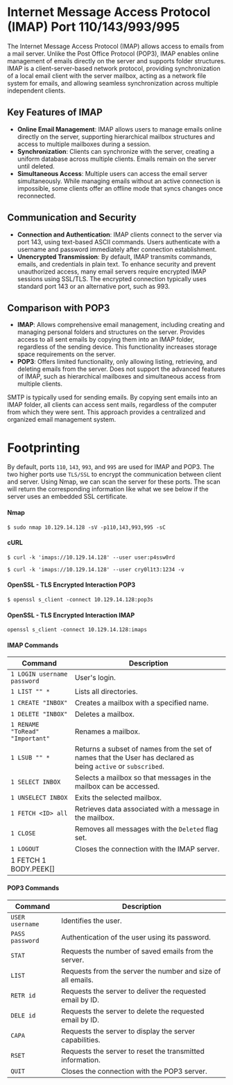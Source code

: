 # Internet Message Access Protocol (IMAP) Port 110/143/993/995

The Internet Message Access Protocol (IMAP) allows access to emails from a mail server. Unlike the Post Office Protocol (POP3), IMAP enables online management of emails directly on the server and supports folder structures. IMAP is a client-server-based network protocol, providing synchronization of a local email client with the server mailbox, acting as a network file system for emails, and allowing seamless synchronization across multiple independent clients.

## Key Features of IMAP

- **Online Email Management**: IMAP allows users to manage emails online directly on the server, supporting hierarchical mailbox structures and access to multiple mailboxes during a session.
- **Synchronization**: Clients can synchronize with the server, creating a uniform database across multiple clients. Emails remain on the server until deleted.
- **Simultaneous Access**: Multiple users can access the email server simultaneously. While managing emails without an active connection is impossible, some clients offer an offline mode that syncs changes once reconnected.

## Communication and Security

- **Connection and Authentication**: IMAP clients connect to the server via port 143, using text-based ASCII commands. Users authenticate with a username and password immediately after connection establishment.
- **Unencrypted Transmission**: By default, IMAP transmits commands, emails, and credentials in plain text. To enhance security and prevent unauthorized access, many email servers require encrypted IMAP sessions using SSL/TLS. The encrypted connection typically uses standard port 143 or an alternative port, such as 993.

## Comparison with POP3

- **IMAP**: Allows comprehensive email management, including creating and managing personal folders and structures on the server. Provides access to all sent emails by copying them into an IMAP folder, regardless of the sending device. This functionality increases storage space requirements on the server.
- **POP3**: Offers limited functionality, only allowing listing, retrieving, and deleting emails from the server. Does not support the advanced features of IMAP, such as hierarchical mailboxes and simultaneous access from multiple clients.

SMTP is typically used for sending emails. By copying sent emails into an IMAP folder, all clients can access sent mails, regardless of the computer from which they were sent. This approach provides a centralized and organized email management system.

# Footprinting
By default, ports `110`, `143`, `993`, and `995` are used for IMAP and POP3. The two higher ports use `TLS/SSL` to encrypt the communication between client and server. Using Nmap, we can scan the server for these ports. The scan will return the corresponding information like what we see below if the server uses an embedded SSL certificate.
#### Nmap
```shell-session
$ sudo nmap 10.129.14.128 -sV -p110,143,993,995 -sC
```
#### cURL
```shell-session
$ curl -k 'imaps://10.129.14.128' --user user:p4ssw0rd
```
```shell-session
$ curl -k 'imaps://10.129.14.128' --user cry0l1t3:1234 -v
```
#### OpenSSL - TLS Encrypted Interaction POP3
```shell-session
$ openssl s_client -connect 10.129.14.128:pop3s
```
#### OpenSSL - TLS Encrypted Interaction IMAP
```shell-session
openssl s_client -connect 10.129.14.128:imaps
```

#### IMAP Commands

| **Command**                     | **Description**                                                                                               |
| ------------------------------- | ------------------------------------------------------------------------------------------------------------- |
| `1 LOGIN username password`     | User's login.                                                                                                 |
| `1 LIST "" *`                   | Lists all directories.                                                                                        |
| `1 CREATE "INBOX"`              | Creates a mailbox with a specified name.                                                                      |
| `1 DELETE "INBOX"`              | Deletes a mailbox.                                                                                            |
| `1 RENAME "ToRead" "Important"` | Renames a mailbox.                                                                                            |
| `1 LSUB "" *`                   | Returns a subset of names from the set of names that the User has declared as being `active` or `subscribed`. |
| `1 SELECT INBOX`                | Selects a mailbox so that messages in the mailbox can be accessed.                                            |
| `1 UNSELECT INBOX`              | Exits the selected mailbox.                                                                                   |
| `1 FETCH <ID> all`              | Retrieves data associated with a message in the mailbox.                                                      |
| `1 CLOSE`                       | Removes all messages with the `Deleted` flag set.                                                             |
| `1 LOGOUT`                      | Closes the connection with the IMAP server.                                                                   |
| 1 FETCH 1 BODY.PEEK[]           |                                                                                                               |

#### POP3 Commands

|**Command**|**Description**|
|---|---|
|`USER username`|Identifies the user.|
|`PASS password`|Authentication of the user using its password.|
|`STAT`|Requests the number of saved emails from the server.|
|`LIST`|Requests from the server the number and size of all emails.|
|`RETR id`|Requests the server to deliver the requested email by ID.|
|`DELE id`|Requests the server to delete the requested email by ID.|
|`CAPA`|Requests the server to display the server capabilities.|
|`RSET`|Requests the server to reset the transmitted information.|
|`QUIT`|Closes the connection with the POP3 server.|